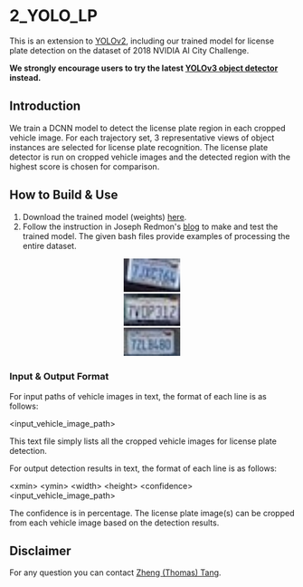 # 2_YOLO_LP

This is an extension to [YOLOv2](https://pjreddie.com/darknet/yolov2/), including our trained model for license plate detection on the dataset of 2018 NVIDIA AI City Challenge. 

**We strongly encourage users to try the latest [YOLOv3 object detector](https://pjreddie.com/darknet/yolo/) instead.**

## Introduction

We train a DCNN model to detect the license plate region in each cropped vehicle image. For each trajectory set, 3 representative views of object instances are selected for license plate recognition. The license plate detector is run on cropped vehicle images and the detected region with the highest score is chosen for comparison. 

## How to Build & Use

1. Download the trained model (weights) [here](https://drive.google.com/open?id=1Td3e5oeOlFheczMvP0f9t--scga9U2e2). 
2. Follow the instruction in Joseph Redmon's [blog](https://pjreddie.com/darknet/yolov2/) to make and test the trained model. The given bash files provide examples of processing the entire dataset. 

<div align="center">
    <img src="demo0.jpg", width="100">
</div>

<div align="center">
    <img src="demo1.jpg", width="100">
</div>

<div align="center">
    <img src="demo2.jpg", width="100">
</div>

### Input & Output Format

For input paths of vehicle images in text, the format of each line is as follows:

\<input_vehicle_image_path\>

This text file simply lists all the cropped vehicle images for license plate detection.   

For output detection results in text, the format of each line is as follows:

\<xmin\> \<ymin\> \<width\> \<height\> \<confidence\> \<input_vehicle_image_path\>

The confidence is in percentage. The license plate image(s) can be cropped from each vehicle image based on the detection results. 

## Disclaimer

For any question you can contact [Zheng (Thomas) Tang](https://github.com/zhengthomastang).
